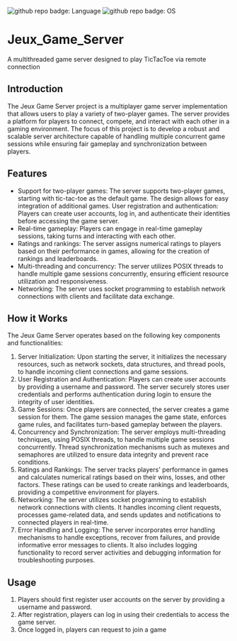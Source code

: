 ![github repo badge: Language](https://img.shields.io/badge/Language-C-181717?color=blue) ![github repo badge: OS](https://img.shields.io/badge/OS-Linux-181717?color=yellow)

# Jeux_Game_Server
A multithreaded game server designed to play TicTacToe via remote connection

## Introduction

The Jeux Game Server project is a multiplayer game server implementation that allows users to play a variety of two-player games. The server provides a platform for players to connect, compete, and interact with each other in a gaming environment. The focus of this project is to develop a robust and scalable server architecture capable of handling multiple concurrent game sessions while ensuring fair gameplay and synchronization between players.

## Features

- Support for two-player games: The server supports two-player games, starting with tic-tac-toe as the default game. The design allows for easy integration of additional games.
User registration and authentication: Players can create user accounts, log in, and authenticate their identities before accessing the game server.
- Real-time gameplay: Players can engage in real-time gameplay sessions, taking turns and interacting with each other.
- Ratings and rankings: The server assigns numerical ratings to players based on their performance in games, allowing for the creation of rankings and leaderboards.
- Multi-threading and concurrency: The server utilizes POSIX threads to handle multiple game sessions concurrently, ensuring efficient resource utilization and responsiveness.
- Networking: The server uses socket programming to establish network connections with clients and facilitate data exchange.

## How it Works

The Jeux Game Server operates based on the following key components and functionalities:

1. Server Initialization: Upon starting the server, it initializes the necessary resources, such as network sockets, data structures, and thread pools, to handle incoming client connections and game sessions.
2. User Registration and Authentication: Players can create user accounts by providing a username and password. The server securely stores user credentials and performs authentication during login to ensure the integrity of user identities.
3. Game Sessions: Once players are connected, the server creates a game session for them. The game session manages the game state, enforces game rules, and facilitates turn-based gameplay between the players.
4. Concurrency and Synchronization: The server employs multi-threading techniques, using POSIX threads, to handle multiple game sessions concurrently. Thread synchronization mechanisms such as mutexes and semaphores are utilized to ensure data integrity and prevent race conditions.
5. Ratings and Rankings: The server tracks players' performance in games and calculates numerical ratings based on their wins, losses, and other factors. These ratings can be used to create rankings and leaderboards, providing a competitive environment for players.
6. Networking: The server utilizes socket programming to establish network connections with clients. It handles incoming client requests, processes game-related data, and sends updates and notifications to connected players in real-time.
7. Error Handling and Logging: The server incorporates error handling mechanisms to handle exceptions, recover from failures, and provide informative error messages to clients. It also includes logging functionality to record server activities and debugging information for troubleshooting purposes.

## Usage

1. Players should first register user accounts on the server by providing a username and password.
2. After registration, players can log in using their credentials to access the game server.
3. Once logged in, players can request to join a game



